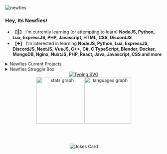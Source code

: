 <p align="left"> <img src="https://komarev.com/ghpvc/?username=newfies&label=Profile%20views&color=0e75b6&style=flat" alt="newfies" /> </p>

### Hey, Its Newfies!
- 【🧠】 I’m currently learning (or attempting to learn) **NodeJS, Python, Lua, ExpressJS, PHP, Javascript, HTML, CSS, DiscordJS**
- 【➕】 I'm interested in learning **NodeJS, Python, Lua, ExpressJS, DiscordJS, NextJS, VueJS, C++, C#, C TypeScript, Blender, Docker, MongoDB, Nginx, NuxtJS, PHP, React, Java, Javascript, CSS and more**
  
<details>
  <summary>Newfies Current Projects</summary>
  
  ### These are the current projects Newfies is working on!
  * DiscordJS Bot | [View Project](https://github.com/Newfies/DiscordJSBot)
  * Render NodeJS Site | [View Project](https://github.com/Newfies/Render-NJS-Site)
</details>

<details>
  <summary>Newfies Struggle Box</summary>
  
  ### This is Newfies struggle box, links to things hes struggling with and whatnot
  help is appreciated, but I am limited on what i know and dont like making things with code im unfamiliar with.

  ### Current Struggles
  * Selenium, Python, WebDrivers - <a href="https://github.com/GsLibrary/SeleniumAutomationTemplate">Link to Repo 1</a>
  * CSS and using position, directions, and zindex
</details>

<div align="center">
<a href="https://readme-typing-svg.demolab.com/demo/?font=Ubuntu&color=BB2222&center=true&vCenter=true&width=525&lines=Hey%2C+it's+me+Newfie!;This+is+my+GitHub+profile.;I+enjoy+tech+and+animals!;On+my+profile+you+can+mainly+find+me+using+HTML%2FCSS%2FJS;I+am+pro+privacy!;I+support+LGBTQ!;I+am+pro+preservation+for+things+like+games."><img src="https://readme-typing-svg.demolab.com?font=Ubuntu&pause=1000&color=BB2222&center=true&vCenter=true&width=525&lines=Hey%2C+it's+me+Newfie!;This+is+my+GitHub+profile.;I+enjoy+tech+and+animals!;On+my+profile+you+can+mainly+find+me+using+HTML%2FCSS%2FJS;I+am+pro+privacy!;I+support+LGBTQ!;I+am+pro+preservation+for+things+like+games." alt="Typing SVG" /></a>
</div>

<div align="center">
  <img src="https://github-readme-stats.vercel.app/api?username=newfies&hide_title=false&hide_rank=false&show_icons=true&include_all_commits=true&count_private=true&disable_animations=false&theme=dracula&locale=en&hide_border=false&order=1" height="150" alt="stats graph"  />
  <img src="https://github-readme-stats.vercel.app/api/top-langs?username=newfies&locale=en&hide_title=false&layout=compact&card_width=320&langs_count=5&theme=dracula&hide_border=false&order=2" height="150" alt="languages graph"  />
</div>

<br></br>
<div align="center">

  ![Jokes Card](https://readme-jokes.vercel.app/api)
  
</div>
